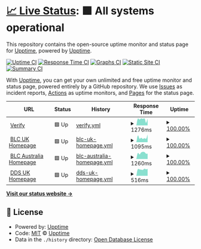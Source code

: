 # [📈 Live Status](https://upptime.github.io/upptime): <!--live status--> **🟩 All systems operational**

This repository contains the open-source uptime monitor and status page for [Upptime](https://upptime.js.org), powered by [Upptime](https://github.com/upptime/upptime).

[![Uptime CI](https://github.com/bluelightcard/upptime/workflows/Uptime%20CI/badge.svg)](https://github.com/bluelightcard/upptime/actions?query=workflow%3A%22Uptime+CI%22)
[![Response Time CI](https://github.com/bluelightcard/upptime/workflows/Response%20Time%20CI/badge.svg)](https://github.com/bluelightcard/upptime/actions?query=workflow%3A%22Response+Time+CI%22)
[![Graphs CI](https://github.com/bluelightcard/upptime/workflows/Graphs%20CI/badge.svg)](https://github.com/bluelightcard/upptime/actions?query=workflow%3A%22Graphs+CI%22)
[![Static Site CI](https://github.com/bluelightcard/upptime/workflows/Static%20Site%20CI/badge.svg)](https://github.com/bluelightcard/upptime/actions?query=workflow%3A%22Static+Site+CI%22)
[![Summary CI](https://github.com/bluelightcard/upptime/workflows/Summary%20CI/badge.svg)](https://github.com/bluelightcard/upptime/actions?query=workflow%3A%22Summary+CI%22)

With [Upptime](https://upptime.js.org), you can get your own unlimited and free uptime monitor and status page, powered entirely by a GitHub repository. We use [Issues](https://github.com/upptime/upptime/issues) as incident reports, [Actions](https://github.com/bluelightcard/upptime/actions) as uptime monitors, and [Pages](https://upptime.github.io/upptime) for the status page.

<!--start: status pages-->
<!-- This summary is generated by Upptime (https://github.com/upptime/upptime) -->
<!-- Do not edit this manually, your changes will be overwritten -->
<!-- prettier-ignore -->
| URL | Status | History | Response Time | Uptime |
| --- | ------ | ------- | ------------- | ------ |
| <img alt="" src="https://icons.duckduckgo.com/ip3/verify.blcshine.io.ico" height="13"> [Verify](https://verify.blcshine.io/brand/BLC_UK/services) | 🟩 Up | [verify.yml](https://github.com/bluelightcard/upptime/commits/HEAD/history/verify.yml) | <details><summary><img alt="Response time graph" src="./graphs/verify/response-time-week.png" height="20"> 1276ms</summary><br><a href="https://status.blcshine.io/history/verify"><img alt="Response time 1460" src="https://img.shields.io/endpoint?url=https%3A%2F%2Fraw.githubusercontent.com%2Fbluelightcard%2Fupptime%2FHEAD%2Fapi%2Fverify%2Fresponse-time.json"></a><br><a href="https://status.blcshine.io/history/verify"><img alt="24-hour response time 1381" src="https://img.shields.io/endpoint?url=https%3A%2F%2Fraw.githubusercontent.com%2Fbluelightcard%2Fupptime%2FHEAD%2Fapi%2Fverify%2Fresponse-time-day.json"></a><br><a href="https://status.blcshine.io/history/verify"><img alt="7-day response time 1276" src="https://img.shields.io/endpoint?url=https%3A%2F%2Fraw.githubusercontent.com%2Fbluelightcard%2Fupptime%2FHEAD%2Fapi%2Fverify%2Fresponse-time-week.json"></a><br><a href="https://status.blcshine.io/history/verify"><img alt="30-day response time 1194" src="https://img.shields.io/endpoint?url=https%3A%2F%2Fraw.githubusercontent.com%2Fbluelightcard%2Fupptime%2FHEAD%2Fapi%2Fverify%2Fresponse-time-month.json"></a><br><a href="https://status.blcshine.io/history/verify"><img alt="1-year response time 1460" src="https://img.shields.io/endpoint?url=https%3A%2F%2Fraw.githubusercontent.com%2Fbluelightcard%2Fupptime%2FHEAD%2Fapi%2Fverify%2Fresponse-time-year.json"></a></details> | <details><summary><a href="https://status.blcshine.io/history/verify">100.00%</a></summary><a href="https://status.blcshine.io/history/verify"><img alt="All-time uptime 99.94%" src="https://img.shields.io/endpoint?url=https%3A%2F%2Fraw.githubusercontent.com%2Fbluelightcard%2Fupptime%2FHEAD%2Fapi%2Fverify%2Fuptime.json"></a><br><a href="https://status.blcshine.io/history/verify"><img alt="24-hour uptime 100.00%" src="https://img.shields.io/endpoint?url=https%3A%2F%2Fraw.githubusercontent.com%2Fbluelightcard%2Fupptime%2FHEAD%2Fapi%2Fverify%2Fuptime-day.json"></a><br><a href="https://status.blcshine.io/history/verify"><img alt="7-day uptime 100.00%" src="https://img.shields.io/endpoint?url=https%3A%2F%2Fraw.githubusercontent.com%2Fbluelightcard%2Fupptime%2FHEAD%2Fapi%2Fverify%2Fuptime-week.json"></a><br><a href="https://status.blcshine.io/history/verify"><img alt="30-day uptime 99.89%" src="https://img.shields.io/endpoint?url=https%3A%2F%2Fraw.githubusercontent.com%2Fbluelightcard%2Fupptime%2FHEAD%2Fapi%2Fverify%2Fuptime-month.json"></a><br><a href="https://status.blcshine.io/history/verify"><img alt="1-year uptime 99.94%" src="https://img.shields.io/endpoint?url=https%3A%2F%2Fraw.githubusercontent.com%2Fbluelightcard%2Fupptime%2FHEAD%2Fapi%2Fverify%2Fuptime-year.json"></a></details>
| <img alt="" src="https://icons.duckduckgo.com/ip3/bluelightcard.co.uk.ico" height="13"> [BLC UK Homepage](https://bluelightcard.co.uk) | 🟩 Up | [blc-uk-homepage.yml](https://github.com/bluelightcard/upptime/commits/HEAD/history/blc-uk-homepage.yml) | <details><summary><img alt="Response time graph" src="./graphs/blc-uk-homepage/response-time-week.png" height="20"> 1095ms</summary><br><a href="https://status.blcshine.io/history/blc-uk-homepage"><img alt="Response time 934" src="https://img.shields.io/endpoint?url=https%3A%2F%2Fraw.githubusercontent.com%2Fbluelightcard%2Fupptime%2FHEAD%2Fapi%2Fblc-uk-homepage%2Fresponse-time.json"></a><br><a href="https://status.blcshine.io/history/blc-uk-homepage"><img alt="24-hour response time 1785" src="https://img.shields.io/endpoint?url=https%3A%2F%2Fraw.githubusercontent.com%2Fbluelightcard%2Fupptime%2FHEAD%2Fapi%2Fblc-uk-homepage%2Fresponse-time-day.json"></a><br><a href="https://status.blcshine.io/history/blc-uk-homepage"><img alt="7-day response time 1095" src="https://img.shields.io/endpoint?url=https%3A%2F%2Fraw.githubusercontent.com%2Fbluelightcard%2Fupptime%2FHEAD%2Fapi%2Fblc-uk-homepage%2Fresponse-time-week.json"></a><br><a href="https://status.blcshine.io/history/blc-uk-homepage"><img alt="30-day response time 849" src="https://img.shields.io/endpoint?url=https%3A%2F%2Fraw.githubusercontent.com%2Fbluelightcard%2Fupptime%2FHEAD%2Fapi%2Fblc-uk-homepage%2Fresponse-time-month.json"></a><br><a href="https://status.blcshine.io/history/blc-uk-homepage"><img alt="1-year response time 934" src="https://img.shields.io/endpoint?url=https%3A%2F%2Fraw.githubusercontent.com%2Fbluelightcard%2Fupptime%2FHEAD%2Fapi%2Fblc-uk-homepage%2Fresponse-time-year.json"></a></details> | <details><summary><a href="https://status.blcshine.io/history/blc-uk-homepage">100.00%</a></summary><a href="https://status.blcshine.io/history/blc-uk-homepage"><img alt="All-time uptime 99.96%" src="https://img.shields.io/endpoint?url=https%3A%2F%2Fraw.githubusercontent.com%2Fbluelightcard%2Fupptime%2FHEAD%2Fapi%2Fblc-uk-homepage%2Fuptime.json"></a><br><a href="https://status.blcshine.io/history/blc-uk-homepage"><img alt="24-hour uptime 100.00%" src="https://img.shields.io/endpoint?url=https%3A%2F%2Fraw.githubusercontent.com%2Fbluelightcard%2Fupptime%2FHEAD%2Fapi%2Fblc-uk-homepage%2Fuptime-day.json"></a><br><a href="https://status.blcshine.io/history/blc-uk-homepage"><img alt="7-day uptime 100.00%" src="https://img.shields.io/endpoint?url=https%3A%2F%2Fraw.githubusercontent.com%2Fbluelightcard%2Fupptime%2FHEAD%2Fapi%2Fblc-uk-homepage%2Fuptime-week.json"></a><br><a href="https://status.blcshine.io/history/blc-uk-homepage"><img alt="30-day uptime 99.89%" src="https://img.shields.io/endpoint?url=https%3A%2F%2Fraw.githubusercontent.com%2Fbluelightcard%2Fupptime%2FHEAD%2Fapi%2Fblc-uk-homepage%2Fuptime-month.json"></a><br><a href="https://status.blcshine.io/history/blc-uk-homepage"><img alt="1-year uptime 99.96%" src="https://img.shields.io/endpoint?url=https%3A%2F%2Fraw.githubusercontent.com%2Fbluelightcard%2Fupptime%2FHEAD%2Fapi%2Fblc-uk-homepage%2Fuptime-year.json"></a></details>
| <img alt="" src="https://icons.duckduckgo.com/ip3/bluelightcard.com.au.ico" height="13"> [BLC Australia Homepage](https://bluelightcard.com.au) | 🟩 Up | [blc-australia-homepage.yml](https://github.com/bluelightcard/upptime/commits/HEAD/history/blc-australia-homepage.yml) | <details><summary><img alt="Response time graph" src="./graphs/blc-australia-homepage/response-time-week.png" height="20"> 1260ms</summary><br><a href="https://status.blcshine.io/history/blc-australia-homepage"><img alt="Response time 1014" src="https://img.shields.io/endpoint?url=https%3A%2F%2Fraw.githubusercontent.com%2Fbluelightcard%2Fupptime%2FHEAD%2Fapi%2Fblc-australia-homepage%2Fresponse-time.json"></a><br><a href="https://status.blcshine.io/history/blc-australia-homepage"><img alt="24-hour response time 1120" src="https://img.shields.io/endpoint?url=https%3A%2F%2Fraw.githubusercontent.com%2Fbluelightcard%2Fupptime%2FHEAD%2Fapi%2Fblc-australia-homepage%2Fresponse-time-day.json"></a><br><a href="https://status.blcshine.io/history/blc-australia-homepage"><img alt="7-day response time 1260" src="https://img.shields.io/endpoint?url=https%3A%2F%2Fraw.githubusercontent.com%2Fbluelightcard%2Fupptime%2FHEAD%2Fapi%2Fblc-australia-homepage%2Fresponse-time-week.json"></a><br><a href="https://status.blcshine.io/history/blc-australia-homepage"><img alt="30-day response time 926" src="https://img.shields.io/endpoint?url=https%3A%2F%2Fraw.githubusercontent.com%2Fbluelightcard%2Fupptime%2FHEAD%2Fapi%2Fblc-australia-homepage%2Fresponse-time-month.json"></a><br><a href="https://status.blcshine.io/history/blc-australia-homepage"><img alt="1-year response time 1014" src="https://img.shields.io/endpoint?url=https%3A%2F%2Fraw.githubusercontent.com%2Fbluelightcard%2Fupptime%2FHEAD%2Fapi%2Fblc-australia-homepage%2Fresponse-time-year.json"></a></details> | <details><summary><a href="https://status.blcshine.io/history/blc-australia-homepage">100.00%</a></summary><a href="https://status.blcshine.io/history/blc-australia-homepage"><img alt="All-time uptime 99.98%" src="https://img.shields.io/endpoint?url=https%3A%2F%2Fraw.githubusercontent.com%2Fbluelightcard%2Fupptime%2FHEAD%2Fapi%2Fblc-australia-homepage%2Fuptime.json"></a><br><a href="https://status.blcshine.io/history/blc-australia-homepage"><img alt="24-hour uptime 100.00%" src="https://img.shields.io/endpoint?url=https%3A%2F%2Fraw.githubusercontent.com%2Fbluelightcard%2Fupptime%2FHEAD%2Fapi%2Fblc-australia-homepage%2Fuptime-day.json"></a><br><a href="https://status.blcshine.io/history/blc-australia-homepage"><img alt="7-day uptime 100.00%" src="https://img.shields.io/endpoint?url=https%3A%2F%2Fraw.githubusercontent.com%2Fbluelightcard%2Fupptime%2FHEAD%2Fapi%2Fblc-australia-homepage%2Fuptime-week.json"></a><br><a href="https://status.blcshine.io/history/blc-australia-homepage"><img alt="30-day uptime 99.88%" src="https://img.shields.io/endpoint?url=https%3A%2F%2Fraw.githubusercontent.com%2Fbluelightcard%2Fupptime%2FHEAD%2Fapi%2Fblc-australia-homepage%2Fuptime-month.json"></a><br><a href="https://status.blcshine.io/history/blc-australia-homepage"><img alt="1-year uptime 99.98%" src="https://img.shields.io/endpoint?url=https%3A%2F%2Fraw.githubusercontent.com%2Fbluelightcard%2Fupptime%2FHEAD%2Fapi%2Fblc-australia-homepage%2Fuptime-year.json"></a></details>
| <img alt="" src="https://icons.duckduckgo.com/ip3/www.defencediscountservice.co.uk.ico" height="13"> [DDS UK Homepage](https://www.defencediscountservice.co.uk/) | 🟩 Up | [dds-uk-homepage.yml](https://github.com/bluelightcard/upptime/commits/HEAD/history/dds-uk-homepage.yml) | <details><summary><img alt="Response time graph" src="./graphs/dds-uk-homepage/response-time-week.png" height="20"> 516ms</summary><br><a href="https://status.blcshine.io/history/dds-uk-homepage"><img alt="Response time 566" src="https://img.shields.io/endpoint?url=https%3A%2F%2Fraw.githubusercontent.com%2Fbluelightcard%2Fupptime%2FHEAD%2Fapi%2Fdds-uk-homepage%2Fresponse-time.json"></a><br><a href="https://status.blcshine.io/history/dds-uk-homepage"><img alt="24-hour response time 549" src="https://img.shields.io/endpoint?url=https%3A%2F%2Fraw.githubusercontent.com%2Fbluelightcard%2Fupptime%2FHEAD%2Fapi%2Fdds-uk-homepage%2Fresponse-time-day.json"></a><br><a href="https://status.blcshine.io/history/dds-uk-homepage"><img alt="7-day response time 516" src="https://img.shields.io/endpoint?url=https%3A%2F%2Fraw.githubusercontent.com%2Fbluelightcard%2Fupptime%2FHEAD%2Fapi%2Fdds-uk-homepage%2Fresponse-time-week.json"></a><br><a href="https://status.blcshine.io/history/dds-uk-homepage"><img alt="30-day response time 472" src="https://img.shields.io/endpoint?url=https%3A%2F%2Fraw.githubusercontent.com%2Fbluelightcard%2Fupptime%2FHEAD%2Fapi%2Fdds-uk-homepage%2Fresponse-time-month.json"></a><br><a href="https://status.blcshine.io/history/dds-uk-homepage"><img alt="1-year response time 566" src="https://img.shields.io/endpoint?url=https%3A%2F%2Fraw.githubusercontent.com%2Fbluelightcard%2Fupptime%2FHEAD%2Fapi%2Fdds-uk-homepage%2Fresponse-time-year.json"></a></details> | <details><summary><a href="https://status.blcshine.io/history/dds-uk-homepage">100.00%</a></summary><a href="https://status.blcshine.io/history/dds-uk-homepage"><img alt="All-time uptime 99.98%" src="https://img.shields.io/endpoint?url=https%3A%2F%2Fraw.githubusercontent.com%2Fbluelightcard%2Fupptime%2FHEAD%2Fapi%2Fdds-uk-homepage%2Fuptime.json"></a><br><a href="https://status.blcshine.io/history/dds-uk-homepage"><img alt="24-hour uptime 100.00%" src="https://img.shields.io/endpoint?url=https%3A%2F%2Fraw.githubusercontent.com%2Fbluelightcard%2Fupptime%2FHEAD%2Fapi%2Fdds-uk-homepage%2Fuptime-day.json"></a><br><a href="https://status.blcshine.io/history/dds-uk-homepage"><img alt="7-day uptime 100.00%" src="https://img.shields.io/endpoint?url=https%3A%2F%2Fraw.githubusercontent.com%2Fbluelightcard%2Fupptime%2FHEAD%2Fapi%2Fdds-uk-homepage%2Fuptime-week.json"></a><br><a href="https://status.blcshine.io/history/dds-uk-homepage"><img alt="30-day uptime 99.89%" src="https://img.shields.io/endpoint?url=https%3A%2F%2Fraw.githubusercontent.com%2Fbluelightcard%2Fupptime%2FHEAD%2Fapi%2Fdds-uk-homepage%2Fuptime-month.json"></a><br><a href="https://status.blcshine.io/history/dds-uk-homepage"><img alt="1-year uptime 99.98%" src="https://img.shields.io/endpoint?url=https%3A%2F%2Fraw.githubusercontent.com%2Fbluelightcard%2Fupptime%2FHEAD%2Fapi%2Fdds-uk-homepage%2Fuptime-year.json"></a></details>

<!--end: status pages-->

[**Visit our status website →**](https://upptime.github.io/upptime)

## 📄 License

- Powered by: [Upptime](https://github.com/upptime/upptime)
- Code: [MIT](./LICENSE) © [Upptime](https://upptime.js.org)
- Data in the `./history` directory: [Open Database License](https://opendatacommons.org/licenses/odbl/1-0/)
